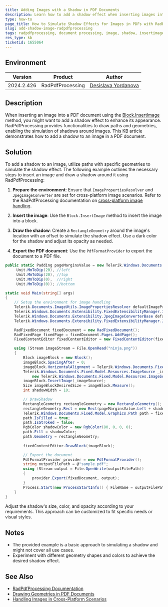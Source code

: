 ```yaml
---
title: Adding Images with a Shadow in PDF Documents
description: Learn how to add a shadow effect when inserting images into PDF documents using RadPdfProcessing.
type: how-to
page_title: How to Simulate Shadow Effects for Images in PDFs with RadPdfProcessing
slug: add-shadow-image-radpdfprocessing
tags: radpdfprocessing, document processing, image, shadow, insertimage, path, geometry
res_type: kb
ticketid: 1655064
---
```


## Environment

| Version | Product | Author | 
| --- | --- | ---- | 
| 2024.2.426| RadPdfProcessing |[Desislava Yordanova](https://www.telerik.com/blogs/author/desislava-yordanova)| 

## Description

When inserting an image into a PDF document using the [Block.InsertImage](https://docs.telerik.com/devtools/document-processing/libraries/radpdfprocessing/model/path) method, you might want to add a shadow effect to enhance its appearance. RadPdfProcessing provides functionalities to draw paths and geometries, enabling the simulation of shadows around images. This KB article demonstrates how to add a shadow to an image in a PDF document.

## Solution

To add a shadow to an image, utilize paths with specific geometries to simulate the shadow effect. The following example outlines the necessary steps to insert an image and draw a shadow around it using RadPdfProcessing:

1. **Prepare the environment**: Ensure that `ImagePropertiesResolver` and `JpegImageConverter` are set for cross-platform image scenarios. Refer to the RadPdfProcessing documentation on [cross-platform image handling](https://docs.telerik.com/devtools/document-processing/libraries/radpdfprocessing/cross-platform/images).

2. **Insert the image**: Use the `Block.InsertImage` method to insert the image into a block.

3. **Draw the shadow**: Create a `RectangleGeometry` around the image's location with an offset to simulate the shadow effect. Use a dark color for the shadow and adjust its opacity as needed.

4. **Export the PDF document**: Use the `PdfFormatProvider` to export the document to a PDF file.

```csharp
public static Padding pageMarginsValue = new Telerik.Windows.Documents.Primitives.Padding(
     Unit.MmToDip(20), //left
     Unit.MmToDip(20), //top
     Unit.MmToDip(0),  //right
     Unit.MmToDip(0)); //bottom

static void Main(string[] args)
{
    // Setup the environment for image handling
    Telerik.Documents.ImageUtils.ImagePropertiesResolver defaultImagePropertiesResolver = new Telerik.Documents.ImageUtils.ImagePropertiesResolver();
    Telerik.Windows.Documents.Extensibility.FixedExtensibilityManager.ImagePropertiesResolver = defaultImagePropertiesResolver;
    Telerik.Windows.Documents.Extensibility.JpegImageConverterBase defaultJpegImageConverter = new Telerik.Documents.ImageUtils.JpegImageConverter();
    Telerik.Windows.Documents.Extensibility.FixedExtensibilityManager.JpegImageConverter = defaultJpegImageConverter;

    RadFixedDocument fixedDocument = new RadFixedDocument();
    RadFixedPage fixedPage = fixedDocument.Pages.AddPage();
    FixedContentEditor fixedContentEditor = new FixedContentEditor(fixedPage);

    using (Stream imageStream = File.OpenRead("ninja.png"))
    {
        Block imageBlock = new Block();
        imageBlock.SpacingAfter = 0;
        imageBlock.HorizontalAlignment = Telerik.Windows.Documents.Fixed.Model.Editing.Flow.HorizontalAlignment.Center;
        Telerik.Windows.Documents.Fixed.Model.Resources.ImageSource _imageSource =
            new Telerik.Windows.Documents.Fixed.Model.Resources.ImageSource(imageStream);
        imageBlock.InsertImage(_imageSource);
        Size imageBlockDesiredSize = imageBlock.Measure();
        int shadowWidth = 10;

        // DrawShadow
        RectangleGeometry rectangleGeometry = new RectangleGeometry();
        rectangleGeometry.Rect = new Rect(pageMarginsValue.Left + shadowWidth, pageMarginsValue.Top + shadowWidth, imageBlockDesiredSize.Width, imageBlockDesiredSize.Height);
        Telerik.Windows.Documents.Fixed.Model.Graphics.Path path = fixedPage.Content.AddPath();
        path.IsFilled = true;
        path.IsStroked = false;
        RgbColor shadowColor = new RgbColor(80, 0, 0, 0);
        path.Fill = shadowColor;
        path.Geometry = rectangleGeometry;
                 
        fixedContentEditor.DrawBlock(imageBlock);                     

        // Export the document
        PdfFormatProvider provider = new PdfFormatProvider();
        string outputFilePath = @"sample.pdf";
        using (Stream output = File.OpenWrite(outputFilePath))
        {
            provider.Export(fixedDocument, output);
        }
        Process.Start(new ProcessStartInfo() { FileName = outputFilePath, UseShellExecute = true });
    } 
}
```

Adjust the shadow's size, color, and opacity according to your requirements. This approach can be customized to fit specific needs or visual styles.

## Notes

- The provided example is a basic approach to simulating a shadow and might not cover all use cases.
- Experiment with different geometry shapes and colors to achieve the desired shadow effect.

## See Also

- [RadPdfProcessing Documentation](https://docs.telerik.com/devtools/document-processing/libraries/radpdfprocessing/overview)
- [Drawing Geometries in PDF Documents](https://docs.telerik.com/devtools/document-processing/libraries/radpdfprocessing/editing/fixedcontenteditor#inserting-geometries)
- [Handling Images in Cross-Platform Scenarios](https://docs.telerik.com/devtools/document-processing/libraries/radpdfprocessing/cross-platform/images)
